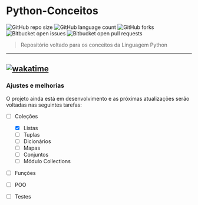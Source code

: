 # Python-Conceitos

![GitHub repo size](https://img.shields.io/github/repo-size/DavidSilveira80/Python-Conceitos?style=for-the-badge)
![GitHub language count](https://img.shields.io/github/languages/count/DavidSilveira80/Python-Conceitos?style=for-the-badge)
![GitHub forks](https://img.shields.io/github/forks/DavidSilveira80/Python-Conceitos?style=for-the-badge)
![Bitbucket open issues](https://img.shields.io/bitbucket/issues/DavidSilveira80/Python-Conceitos?style=for-the-badge)
![Bitbucket open pull requests](https://img.shields.io/bitbucket/pr-raw/DavidSilveira80/Python-Conceitos?style=for-the-badge)



> Repositório voltado para os conceitos da Linguagem Python
---
[![wakatime](https://wakatime.com/badge/user/607fe76f-bdb1-4464-b6a3-f1314e5677e9/project/018c30c0-ef4b-4c43-acbd-284c3f70db72.svg)](https://wakatime.com/badge/user/607fe76f-bdb1-4464-b6a3-f1314e5677e9/project/018c30c0-ef4b-4c43-acbd-284c3f70db72)
---
### Ajustes e melhorias

O projeto ainda está em desenvolvimento e as próximas atualizações serão voltadas nas seguintes tarefas:

- [ ] Coleções
    - [X] Listas
    - [ ] Tuplas
    - [ ] Dicionários
    - [ ] Mapas
    - [ ] Conjuntos
    - [ ] Módulo Collections
- [ ] Funções
- [ ] POO
- [ ] Testes







